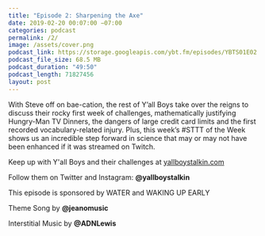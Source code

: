 ```yaml
---
title: "Episode 2: Sharpening the Axe"
date: 2019-02-20 00:07:00 −07:00
categories: podcast
permalink: /2/
image: /assets/cover.png
podcast_link: https://storage.googleapis.com/ybt.fm/episodes/YBTS01E02.mp3
podcast_file_size: 68.5 MB
podcast_duration: "49:50"
podcast_length: 71827456
layout: post
---
```


With Steve off on bae-cation, the rest of Y’all Boys take over the reigns to discuss their rocky first week of challenges, mathematically justifying Hungry-Man TV Dinners, the dangers of large credit card limits and the first recorded vocabulary-related injury. Plus, this week’s #STTT of the Week shows us an incredible step forward in science that may or may not have been enhanced if it was streamed on Twitch.

Keep up with Y'all Boys and their challenges at [yallboystalkin.com](https://yallboystalkin.com)

Follow them on Twitter and Instagram: **@yallboystalkin**

This episode is sponsored by WATER and WAKING UP EARLY

Theme Song by **@jeanomusic**

Interstitial Music by **@ADNLewis**